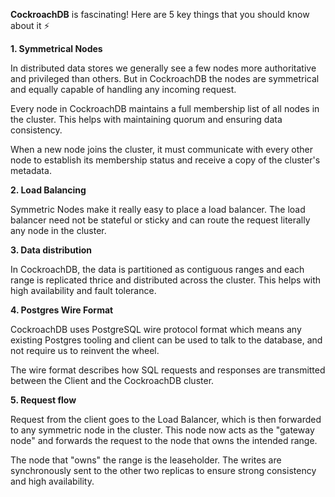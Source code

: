 **CockroachDB** is fascinating! Here are 5 key things that you should know about it ⚡

**1. Symmetrical Nodes**

In distributed data stores we generally see a few nodes more authoritative and privileged than others. But in CockroachDB the nodes are symmetrical and equally capable of handling any incoming request.

Every node in CockroachDB maintains a full membership list of all nodes in the cluster. This helps with maintaining quorum and ensuring data consistency.

When a new node joins the cluster, it must communicate with every other node to establish its membership status and receive a copy of the cluster's metadata.

**2. Load Balancing**

Symmetric Nodes make it really easy to place a load balancer. The load balancer need not be stateful or sticky and can route the request literally any node in the cluster.

**3. Data distribution**

In CockroachDB, the data is partitioned as contiguous ranges and each range is replicated thrice and distributed across the cluster. This helps with high availability and fault tolerance.

**4. Postgres Wire Format**

CockroachDB uses PostgreSQL wire protocol format which means any existing Postgres tooling and client can be used to talk to the database, and not require us to reinvent the wheel.

The wire format describes how SQL requests and responses are transmitted between the Client and the CockroachDB cluster.

**5. Request flow**

Request from the client goes to the Load Balancer, which is then forwarded to any symmetric node in the cluster. This node now acts as the "gateway node" and forwards the request to the node that owns the intended range.

The node that "owns" the range is the leaseholder. The writes are synchronously sent to the other two replicas to ensure strong consistency and high availability.
